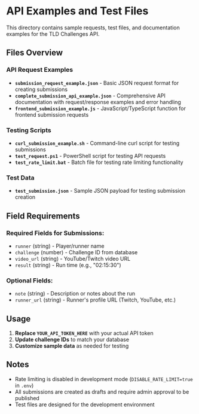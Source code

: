 # API Examples and Test Files

This directory contains sample requests, test files, and documentation examples for the TLD Challenges API.

## Files Overview

### API Request Examples
- **`submission_request_example.json`** - Basic JSON request format for creating submissions
- **`complete_submission_api_example.json`** - Comprehensive API documentation with request/response examples and error handling
- **`frontend_submission_example.js`** - JavaScript/TypeScript function for frontend submission requests

### Testing Scripts
- **`curl_submission_example.sh`** - Command-line curl script for testing submissions
- **`test_request.ps1`** - PowerShell script for testing API requests
- **`test_rate_limit.bat`** - Batch file for testing rate limiting functionality

### Test Data
- **`test_submission.json`** - Sample JSON payload for testing submission creation

## Field Requirements

### Required Fields for Submissions:
- `runner` (string) - Player/runner name
- `challenge` (number) - Challenge ID from database
- `video_url` (string) - YouTube/Twitch video URL
- `result` (string) - Run time (e.g., "02:15:30")

### Optional Fields:
- `note` (string) - Description or notes about the run
- `runner_url` (string) - Runner's profile URL (Twitch, YouTube, etc.)

## Usage

1. **Replace `YOUR_API_TOKEN_HERE`** with your actual API token
2. **Update challenge IDs** to match your database
3. **Customize sample data** as needed for testing

## Notes

- Rate limiting is disabled in development mode (`DISABLE_RATE_LIMIT=true` in `.env`)
- All submissions are created as drafts and require admin approval to be published
- Test files are designed for the development environment